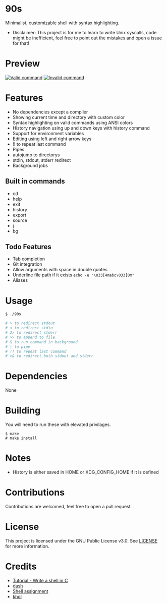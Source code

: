 # 90s
Minimalist, customizable shell with syntax highlighting.

* Disclaimer: This project is for me to learn to write Unix syscalls, code might be inefficient, feel free to point out the mistakes and open a issue for that!

# Preview
[![Valid command](https://r2.e-z.host/3c62bb3a-a8a9-43f6-afd6-553646f51dc4/aqnpvvud.png)]()
[![Invalid command](https://r2.e-z.host/3c62bb3a-a8a9-43f6-afd6-553646f51dc4/xf80dq0b.png)]()

# Features
- No dependencies except a compiler
- Showing current time and directory with custom color
- Syntax highlighting on valid commands using ANSI colors
- History navigation using up and down keys with history command
- Support for environment variables
- Editing using left and right arrow keys
- !! to repeat last command
- Pipes
- autojump to directorys
- stdin, stdout, stderr redirect
- Background jobs
## Built in commands
- cd
- help
- exit
- history
- export
- source
- j
- bg
## Todo Features
- Tab completion
- Git integration
- Allow arguments with space in double quotes
- Underline file path if it exists `echo -e "\033[4mabc\033[0m"`
- Aliases

# Usage
```sh
$ ./90s

# > to redirect stdout
# < to redirect stdin
# 2> to redirect stderr
# >> to append to file
# & to run command in background
# | to pipe
# !! to repeat last command
# >& to redirect both stdout and stderr
```

# Dependencies
None

# Building
You will need to run these with elevated privilages.
```
$ make
# make install
```

# Notes
- History is either saved in HOME or XDG_CONFIG_HOME if it is defined

# Contributions
Contributions are welcomed, feel free to open a pull request.

# License
This project is licensed under the GNU Public License v3.0. See [LICENSE](https://github.com/night0721/90s/blob/master/LICENSE) for more information.

# Credits
- [Tutorial - Write a shell in C](https://brennan.io/2015/01/16/write-a-shell-in-c/)
- [dash](https://github.com/danishprakash/dash)
- [Shell assignment](https://www.cs.cornell.edu/courses/cs414/2004su/homework/shell/shell.html)
- [khol](https://github.com/SanketDG/khol/)
